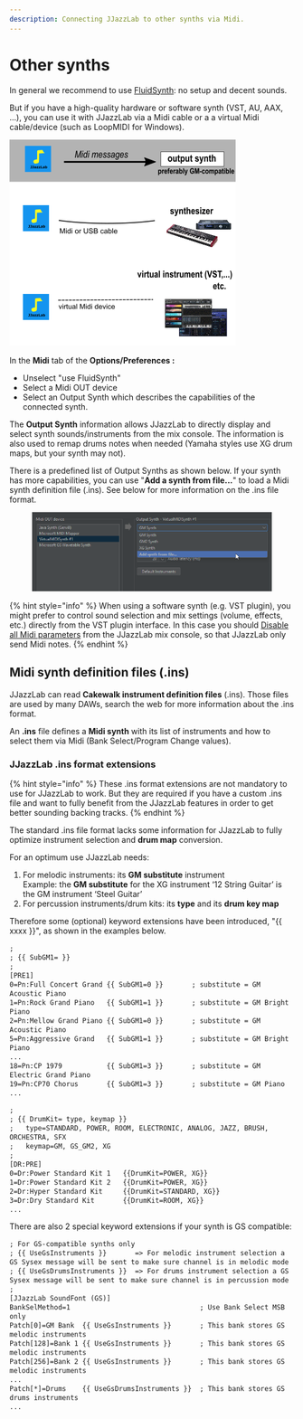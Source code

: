 ```yaml
---
description: Connecting JJazzLab to other synths via Midi.
---
```


# Other synths

In general we recommend to use [FluidSynth](using-fluidsynth.md): no setup and decent sounds.&#x20;

But if you have a high-quality hardware or software synth (VST, AU, AAX, ...), you can use it with JJazzLab via a Midi cable or a a virtual Midi cable/device (such as LoopMIDI for Windows).

![Connecting a Midi synth to JJazzLab](<../.gitbook/assets/MidiWizard-image1 (1).png>)

In the **Midi** tab of the **Options/Preferences :**

* Unselect "use FluidSynth"
* Select a Midi OUT device
* Select an Output Synth which describes the capabilities of the connected synth.&#x20;

The **Output Synth** information allows JJazzLab to directly display and select synth sounds/instruments from the mix console. The information is also used to remap drums notes when needed (Yamaha styles use XG drum maps, but your synth may not).

There is a predefined list of Output Synths as shown below. If your synth has more capabilities, you can use "**Add a synth from file...**" to load a Midi synth definition file (.ins). See below for more information on the .ins file format.

<figure><img src="../.gitbook/assets/2023-12-31 18_23_58-Options.png" alt=""><figcaption></figcaption></figure>

{% hint style="info" %}
When using a software synth (e.g. VST plugin), you might prefer to control sound selection and mix settings (volume, effects, etc.) directly from the VST plugin interface. In this case you should [Disable all Midi parameters](../editors/mix-console.md#menu-midi) from the JJazzLab mix console, so that JJazzLab only send Midi notes.
{% endhint %}

## Midi synth definition files (.ins)

JJazzLab can read **Cakewalk instrument definition files** (.ins). Those files are used by many DAWs, search the web for more information about the .ins format.

An **.ins** file defines a **Midi synth** with its list of instruments and how to select them via Midi (Bank Select/Program Change values).

### JJazzLab .ins format extensions <a href="#jjazzlab-ins-format-extensions" id="jjazzlab-ins-format-extensions"></a>

{% hint style="info" %}
These .ins format extensions are not mandatory to use for JJazzLab to work. But they are required if you have a custom .ins file and want to fully benefit from the JJazzLab features in order to get better sounding backing tracks.
{% endhint %}

The standard .ins file format lacks some information for JJazzLab to fully optimize instrument selection and **drum map** conversion.

For an optimum use JJazzLab needs:

1. For melodic instruments: its **GM substitute** instrument\
   &#x20;Example: the **GM substitute** for the XG instrument ‘12 String Guitar’ is the GM instrument ‘Steel Guitar’
2. For percussion instruments/drum kits: its **type** and its **drum key map**

Therefore some (optional) keyword extensions have been introduced, "\{{ xxxx \}}", as shown in the examples below.

```
;
; {{ SubGM1= }}
;
[PRE1]
0=Pn:Full Concert Grand {{ SubGM1=0 }}       ; substitute = GM Acoustic Piano
1=Pn:Rock Grand Piano   {{ SubGM1=1 }}       ; substitute = GM Bright Piano 
2=Pn:Mellow Grand Piano {{ SubGM1=0 }}       ; substitute = GM Acoustic Piano
5=Pn:Aggressive Grand   {{ SubGM1=1 }}       ; substitute = GM Bright Piano
...
18=Pn:CP 1979           {{ SubGM1=3 }}       ; substitute = GM Electric Grand Piano
19=Pn:CP70 Chorus       {{ SubGM1=3 }}       ; substitute = GM Piano
...
```

```
;
; {{ DrumKit= type, keymap }}
;   type=STANDARD, POWER, ROOM, ELECTRONIC, ANALOG, JAZZ, BRUSH, ORCHESTRA, SFX
;   keymap=GM, GS_GM2, XG
;
[DR:PRE]
0=Dr:Power Standard Kit 1   {{DrumKit=POWER, XG}} 
1=Dr:Power Standard Kit 2   {{DrumKit=POWER, XG}} 
2=Dr:Hyper Standard Kit     {{DrumKit=STANDARD, XG}} 
3=Dr:Dry Standard Kit       {{DrumKit=ROOM, XG}} 
...
```

There are also 2 special keyword extensions if your synth is GS compatible:

```
; For GS-compatible synths only
; {{ UseGsInstruments }}       => For melodic instrument selection a GS Sysex message will be sent to make sure channel is in melodic mode
; {{ UseGsDrumsInstruments }}  => For drums instrument selection a GS Sysex message will be sent to make sure channel is in percussion mode
;
[JJazzLab SoundFont (GS)]
BankSelMethod=1                                ; Use Bank Select MSB only
Patch[0]=GM Bank  {{ UseGsInstruments }}       ; This bank stores GS melodic instruments
Patch[128]=Bank 1 {{ UseGsInstruments }}       ; This bank stores GS melodic instruments 
Patch[256]=Bank 2 {{ UseGsInstruments }}       ; This bank stores GS melodic instruments
...
Patch[*]=Drums    {{ UseGsDrumsInstruments }}  ; This bank stores GS drums instruments
...
```
